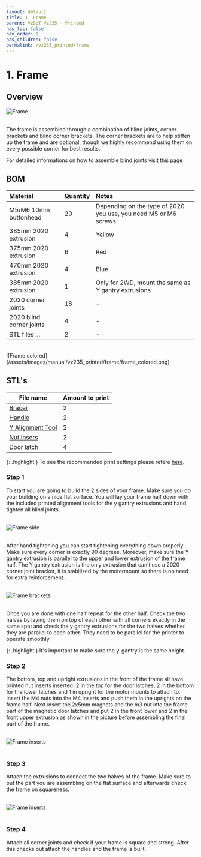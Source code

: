 ```yaml
---
layout: default
title: 1. Frame
parent: VzBoT Vz235 - Printed
has_toc: false
nav_order: 1
has_children: false
permalink: /vz235_printed/frame
---
```


# 1. Frame

## Overview

![Frame](../assets/images/manual/vz235_printed/frame/overview.png)
<br>
<br>

The frame is assembled through a combination of blind joints, corner brackets and blind corner brackets. The corner brackets are to help stiffen up the frame and are optional, though we highly recommend using them on every possible corner for best results.

For detailed informations on how to assemble blind joints visit this [page](../general/blind-joints)

## BOM

| Material        | Quantity          | Notes |
|:-------------|:------------------|:------|
| M5/M6 10mm buttonhead           | 20 | Depending on the type of 2020 you use, you need M5 or M6 screws  |
| 385mm 2020 extrusion | 4   | Yellow  |
| 375mm 2020 extrusion           | 6      | Red   |
| 470mm 2020 extrusion           | 4 | Blue  |
| 385mm 2020 extrusion           | 1 | Only for 2WD, mount the same as Y gantry extrusions  |
| 2020 corner joints           | 18 | -  |
| 2020 blind corner joints           | 4 | -  |
| STL files ... | 2 | - |
  
<br>
![Frame colored](/assets/images/manual/vz235_printed/frame/frame_colored.png)
 <br>

## STL's

| File name | Amount to print |
|-----------|-----------------|
| <a href="https://github.com/VzBoT3D/VzBoT-Vz235/blob/main/Assemblies%20%26%20STL/Frame/Frame%20brace.stl" target="_blank">Bracer</a> | 2 |
| <a href="https://github.com/VzBoT3D/VzBoT-Vz235/blob/main/Assemblies%20%26%20STL/Frame/handle.stl" target="_blank">Handle</a> | 2 |
| <a href="https://github.com/VzBoT3D/VzBoT-Vz235/blob/main/Assemblies%20%26%20STL/Tools/vzbot%20y%20gantry%202020%20allignment%20tool%20v1.stl" target="_blank">Y Alignment Tool</a> | 2 |
| <a href="https://github.com/VzBoT3D/VzBoT-Vz235/blob/main/Assemblies%20%26%20STL/Gantry/Motormounts/left%20motormounts/nut%20insert%20for%20motormount.stl" target="_blank">Nut insers</a> | 2 |
| [Door latch]() | 4 |

{: .highlight }
  To see the recommended print settings please refere [here](../general/print-settings).

### Step 1

To start you are going to build the 2 sides of your frame. Make sure you do your building on a nice flat surface. You will lay your frame half down with the included printed alignment tools for the y gantry extrusions and hand tighten all blind joints.
<br>
<br>

![Frame side](../assets/images/manual/vz235_printed/frame/frame_side.png)
<br>
<br>

After hand tightening you can start tightening everything down properly. Make sure every corner is exactly 90 degrees. Moreover, make sure the Y gantry extrusion is parallel to the upper and lower extrusion of the frame half. The Y gantry extrusion is the only extrusion that can’t use a 2020 corner joint bracket, it is stabilized by the motormount so there is no need for extra reinforcement.
<br>
<br>

![Frame brackets](../assets/images/manual/vz235_printed/frame/frame_sides.png)
<br>
<br>

Once you are done with one half repeat for the other half. Check the two halves by laying them on top of each other with all corners exactly in the same spot and check the y gantry extrusions for the two halves whether they are parallel to each other. They need to be parallel for the printer to operate smoothly.

{: .highlight }
  It's important to make sure the y-gantry is the same height.

### Step 2

The bottom, top and upright extrusions in the front of the frame all have printed nut inserts inserted. 2 in the top for the door latches, 2 in the bottom for the lower latches and 1 in upright for the motor mounts to attach to. Insert the M4 nuts into the M4 inserts and push them in the uprights on the frame half. Next insert the 2x5mm magnets and the m3 nut into the frame part of the magnetic door latches and put 2 in the front lower and 2 in the front upper extrusion as shown in the picture before assembling the final part of the frame.
<br>
<br>

![Frame inserts](../assets/images/manual/vz235_printed/frame/frame_inserts.png)
<br>
<br>

### Step 3

Attach the extrusions to connect the two halves of the frame. Make sure to put the part you are assembling on the flat surface and afterwards check the frame on squareness.
<br>
<br>

![Frame inserts](../assets/images/manual/vz235_printed/frame/frame_complete.png)
<br>
<br>

### Step 4

Attach all corner joints and check if your frame is square and strong. After this checks out attach the handles and the frame is built.